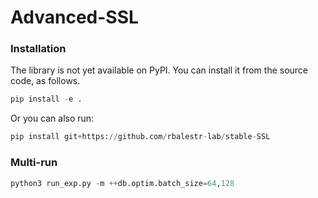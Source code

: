# Advanced-SSL

### Installation

The library is not yet available on PyPI. You can install it from the source code, as follows.

```python
pip install -e .
```
Or you can also run:

```python
pip install git+https://github.com/rbalestr-lab/stable-SSL
```

### Multi-run

```python
python3 run_exp.py -m ++db.optim.batch_size=64,128
```
